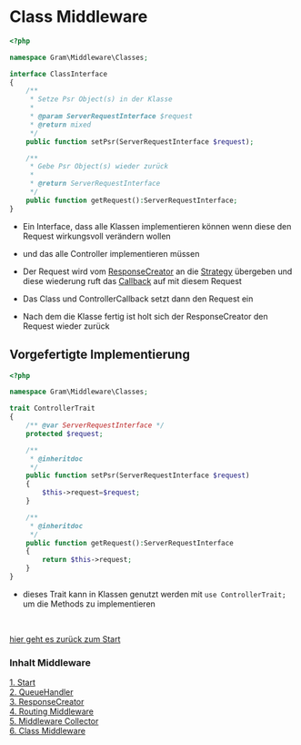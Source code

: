 # Class Middleware

````php
<?php

namespace Gram\Middleware\Classes;

interface ClassInterface
{
	/**
	 * Setze Psr Object(s) in der Klasse
	 *
	 * @param ServerRequestInterface $request
	 * @return mixed
	 */
	public function setPsr(ServerRequestInterface $request);

	/**
	 * Gebe Psr Object(s) wieder zurück
	 *
	 * @return ServerRequestInterface
	 */
	public function getRequest():ServerRequestInterface;
}
````

- Ein Interface, dass alle Klassen implementieren können wenn diese den Request wirkungsvoll verändern wollen

- und das alle Controller implementieren müssen

- Der Request wird vom [ResponseCreator](responsehandle.md) an die [Strategy](../Strategy/index.md) übergeben und diese wiederung ruft das [Callback](../Callback/index.md) auf mit diesem Request

- Das Class und ControllerCallback setzt dann den Request ein

- Nach dem die Klasse fertig ist holt sich der ResponseCreator den Request wieder zurück

## Vorgefertigte Implementierung

````php
<?php

namespace Gram\Middleware\Classes;

trait ControllerTrait
{
	/** @var ServerRequestInterface */
	protected $request;

	/**
	 * @inheritdoc
	 */
	public function setPsr(ServerRequestInterface $request)
	{
		$this->request=$request;
	}

	/**
	 * @inheritdoc
	 */
	public function getRequest():ServerRequestInterface
	{
		return $this->request;
	}
}
````  

- dieses Trait kann in Klassen genutzt werden mit ``use ControllerTrait;`` um die Methods zu implementieren 

<br>

[hier geht es zurück zum Start](index.md)

### Inhalt Middleware
[1. Start](index.md) <br>
[2. QueueHandler](queuehandle.md) <br>
[3. ResponseCreator](responsehandle.md) <br>
[4. Routing Middleware](routingmw.md) <br>
[5. Middleware Collector](mwcollector.md) <br>
[6. Class Middleware](classmw.md)